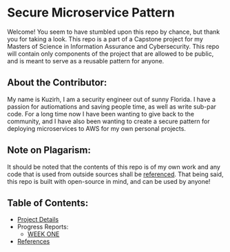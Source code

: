# Secure Microservice Pattern
Welcome! You seem to have stumbled upon this repo by chance, but thank you for taking a look. This repo is a part of a Capstone project for my Masters of Science in Information Assurance and Cybersecurity. This repo will contain only components of the project that are allowed to be public, and is meant to serve as a reusable pattern for anyone. 

## About the Contributor:
My name is Kuzirh, I am a security engineer out of sunny Florida. I have a passion for autiomations and saving people time, as well as write sub-par code. For a long time now I have been wanting to give back to the community, and I have also been wanting to create a secure pattern for deploying microservices to AWS for my own personal projects.

## Note on Plagarism:
It should be noted that the contents of this repo is of my own work and any code that is used from outside sources shall be [referenced](REFERENCES.md). That being said, this repo is built with open-source in mind, and can be used by anyone!

## Table of Contents:
- [Project Details](Project.md)
- Progress Reports:
  - [WEEK ONE](WEEK_ONE.md)
- [References](REFERENCES.md)
